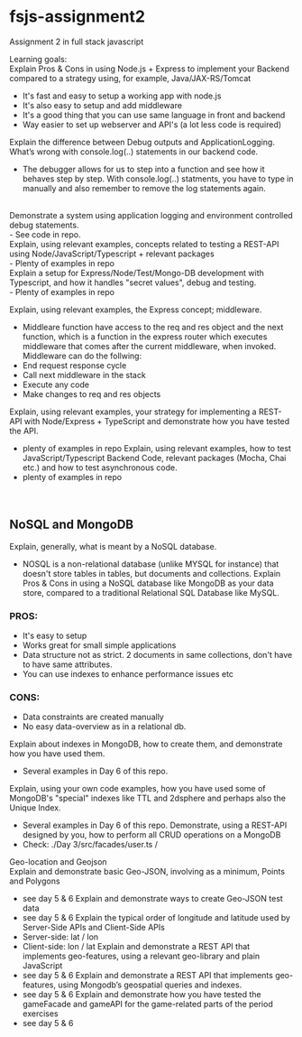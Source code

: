 # fsjs-assignment2
Assignment 2 in full stack javascript

Learning goals:<br>
Explain Pros & Cons in using Node.js + Express to implement your Backend compared to a strategy using, for example, Java/JAX-RS/Tomcat<br>
- It's fast and easy to setup a working app with node.js 
- It's also easy to setup and add middleware
- It's a good thing that you can use same language in front and backend
- Way easier to set up webserver and API's (a lot less code is required)

Explain the difference between Debug outputs and ApplicationLogging. What’s wrong with console.log(..) statements in our backend code.<br>
- The debugger allows for us to step into a function and see how it behaves step by step. With console.log(..) statments, you have to type in manually and also remember to remove the log statements again. 
<br>
Demonstrate a system using application logging and environment controlled debug statements.<br>
- See code in repo. <br>
Explain, using relevant examples, concepts related to testing a REST-API using Node/JavaScript/Typescript + relevant packages <br>
- Plenty of examples in repo <br>
Explain a setup for Express/Node/Test/Mongo-DB development with Typescript, and how it handles "secret values",  debug and testing.<br>
- Plenty of examples in repo
<br>

Explain, using relevant examples, the Express concept; middleware.<br>
- Middleare function have access to the req and res object and the next function, which is a function in the express router which executes middleware that comes after the current middleware, when invoked.  <br>
Middleware can do the follwing: <br>
- End request response cycle
- Call next middleware in the stack
- Execute any code
- Make changes to req and res objects

Explain, using relevant examples, your strategy for implementing a REST-API with Node/Express  + TypeScript and demonstrate how you have tested the API.<br>
- plenty of examples in repo
Explain, using relevant examples, how to test JavaScript/Typescript Backend Code, relevant packages (Mocha, Chai etc.) and how to test asynchronous code.<br>
- plenty of examples in repo <br>
<br><br>
## NoSQL and MongoDB <br>
Explain, generally, what is meant by a NoSQL database.<br>
- NOSQL is a non-relational database (unlike MYSQL for instance) that doesn't store tables in tables, but documents and collections.
Explain Pros & Cons in using a NoSQL database like MongoDB as your data store, compared to a traditional Relational SQL Database like MySQL.<br>
### PROS:
- It's easy to setup
- Works great for small simple applications
- Data structure not as strict. 2 documents in same collections, don't have to have same attributes.
- You can use indexes to enhance performance issues etc

### CONS:
- Data constraints are created manually
- No easy data-overview as in a relational db.

Explain about indexes in MongoDB, how to create them, and demonstrate how you have used them.<br>
- Several examples in Day 6 of this repo.

Explain, using your own code examples, how you have used some of MongoDB's "special" indexes like TTL and 2dsphere and perhaps also the Unique Index.<br>
- Several examples in Day 6 of this repo.
Demonstrate, using a REST-API designed by you, how to perform all CRUD operations on a MongoDB<br>
- Check: ./Day 3/src/facades/user.ts /

Geo-location and Geojson<br>
Explain and demonstrate basic Geo-JSON, involving as a minimum, Points and Polygons<br>
- see day 5 & 6
Explain and demonstrate ways to create Geo-JSON test data<br>
- see day 5 & 6
Explain the typical order of longitude and latitude used by Server-Side APIs and Client-Side APIs<br>
- Server-side: lat / lon
- Client-side: lon / lat
Explain and demonstrate a REST API that implements geo-features, using a relevant geo-library and plain JavaScript<br>
- see day 5 & 6
Explain and demonstrate a REST API that implements geo-features, using Mongodb’s geospatial queries and indexes.<br>
- see day 5 & 6
Explain and demonstrate how you have tested the gameFacade and gameAPI for the game-related parts of the period exercises<br>
- see day 5 & 6
